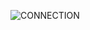 ![CONNECTION](https://user-images.githubusercontent.com/98831387/157200630-0e51921f-5f80-4b86-91c2-9445ddf883b6.jpeg)
